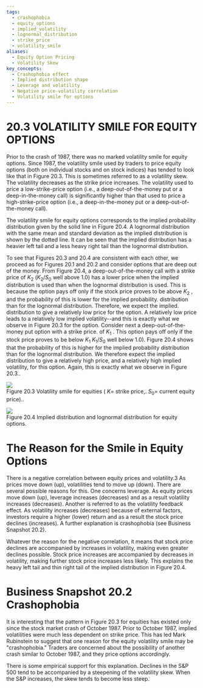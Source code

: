 ```yaml
---
tags:
  - crashophobia
  - equity_options
  - implied_volatility
  - lognormal_distribution
  - strike_price
  - volatility_smile
aliases:
  - Equity Option Pricing
  - Volatility Skew
key_concepts:
  - Crashophobia effect
  - Implied distribution shape
  - Leverage and volatility
  - Negative price-volatility correlation
  - Volatility smile for options
---
```


# 20.3 VOLATILITY SMILE FOR EQUITY OPTIONS  

Prior to the crash of 1987, there was no marked volatility smile for equity options. Since 1987, the volatility smile used by traders to price equity options (both on individual stocks and on stock indices) has tended to look like that in Figure 20.3. This is sometimes referred to as a volatility skew. The volatility decreases as the strike price increases. The volatility used to price a low-strike-price option (i.e., a deep-out-of-the-money put or a deep-in-the-money call) is significantly higher than that used to price a high-strike-price option (i.e., a deep-in-the-money put or a deep-out-of-the-money call).  

The volatility smile for equity options corresponds to the implied probability distribution given by the solid line in Figure 20.4. A lognormal distribution with the same mean and standard deviation as the implied distribution is shown by the dotted line. It can be seen that the implied distribution has a heavier left tail and a less heavy right tail than the lognormal distribution.  

To see that Figures 20.3 and 20.4 are consistent with each other, we proceed as for Figures 20.1 and 20.2 and consider options that are deep out of the money. From Figure 20.4, a deep-out-of-the-money call with a strike price of $K_{2}$ $(K_{2}/S_{0}$ well above 1.0) has a lower price when the implied distribution is used than when the lognormal distribution is used. This is because the option pays off only if the stock price proves to be above $K_{2}$ , and the probability of this is lower for the implied probability. distribution than for the lognormal distribution. Therefore, we expect the implied. distribution to give a relatively low price for the option. A relatively low price leads to a relatively low implied volatility--and this is exactly what we observe in Figure 20.3 for the option. Consider next a deep-out-of-the-money put option with a strike price. of $K_{1}$ . This option pays off only if the stock price proves to be below $K_{1}$ $K_{1}/S_{0}$ well below 1.0). Figure 20.4 shows that the probability of this is higher for the implied probability distribution than for the lognormal distribution. We therefore expect the implied distribution to give a relatively high price, and a relatively high implied volatility, for this option. Again, this is exactly what we observe in Figure 20.3..  

![](207d941ffd659e7778381c06b71ec20f2410cd2975c5aacf3e5857319b625e36.jpg)  
Figure 20.3 Volatility smile for equities ( $K=$ strike price,. $S_{0}=$ current equity price)..  

![](bcf4ceba1967d814e5c773efe047fc796a22f2ce4c5968268f2b98d4c7317b77.jpg)  
Figure 20.4  Implied distribution and lognormal distribution for equity options.  

# The Reason for the Smile in Equity Options  

There is a negative correlation between equity prices and volatility.3 As prices move down (up), volatilities tend to move up (down). There are several possible reasons for this. One concerns leverage. As equity prices move down (up), leverage increases (decreases) and as a result volatility increases (decreases). Another is referred to as the volatility feedback effect. As volatility increases (decreases) because of external factors, investors require a higher (lower) return and as a result the stock price declines (increases). A further explanation is crashophobia (see Business Snapshot 20.2).  

Whatever the reason for the negative correlation, it means that stock price declines are accompanied by increases in volatility, making even greater declines possible. Stock price increases are accompanied by decreases in volatility, making further stock price increases less likely. This explains the heavy left tail and thin right tail of the implied distribution in Figure 20.4.  

# Business Snapshot 20.2 Crashophobia  

It is interesting that the pattern in Figure 20.3 for equities has existed only since the stock market crash of October 1987. Prior to October 1987, implied volatilities were much less dependent on strike price. This has led Mark Rubinstein to suggest that one reason for the equity volatility smile may be "crashophobia." Traders are concerned about the possibility of another crash similar to October 1987, and they price options accordingly.  

There is some empirical support for this explanation. Declines in the S&P 500 tend to be accompanied by a steepening of the volatility skew. When the S&P increases, the skew tends to become less steep.  
